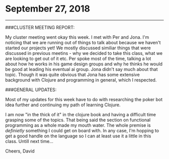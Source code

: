 # September 27, 2018

---

###CLUSTER MEETING REPORT:

My cluster meeting went okay this week. I met with Per and Jona. I'm noticing that we are running out of things to talk about because we haven't started our projects yet! We mostly discussed similiar things that were discussed in previous meetins - why we decided to take this class, what we are looking to get out of it etc. Per spoke most of the time, talking a lot about how he works in his game design groups and why he thinks he would be good at leading his eventual ai group. Jona didn't say much about that topic. Though it was quite obvious that Jona has some extensive background with Clojure and programming in general, which I respected. 

###GENERAL UPDATES:

Most of my updates for this week have to do with researching the poker bot idea further and continuing my path of learning Clojure. 

I am now "in the thick of it" in the clojure book and having a difficult time grasping some of the topics. That being said the section on functional programming as a whole made my mouth water. The whole premise is *definietly* something I could get on board with. In any case, I'm hopping to get a good handle on the language so I can at least use it a little in this class. Untill next time... 

Cheers,
David
